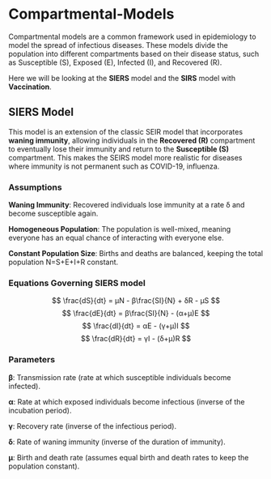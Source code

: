 # Compartmental-Models
Compartmental models are a common framework used in epidemiology to model the spread of infectious diseases. These models divide the population into different compartments based on their disease status, such as Susceptible (S), Exposed (E), Infected (I), and Recovered (R).

Here we will be looking at the **SIERS** model and the **SIRS** model with **Vaccination**.

## SIERS Model
This model is an extension of the classic SEIR model that incorporates **waning immunity**, allowing individuals in the **Recovered (R)** compartment to eventually lose their immunity and return to the **Susceptible (S)** compartment. This makes the SEIRS model more realistic for diseases where immunity is not permanent such as COVID-19, influenza.

### Assumptions
**Waning Immunity**: Recovered individuals lose immunity at a rate δ and become susceptible again.

**Homogeneous Population**: The population is well-mixed, meaning everyone has an equal chance of interacting with everyone else.

**Constant Population Size**: Births and deaths are balanced, keeping the total population N=S+E+I+R constant.

### Equations Governing SIERS model
$$
\frac{dS}{dt} = μN - β\frac{SI}{N} + δR - μS
$$
$$
\frac{dE}{dt} = β\frac{SI}{N} - (α+μ)E
$$
$$
\frac{dI}{dt} = αE - (γ+μ)I
$$
$$
\frac{dR}{dt} = γI - (δ+μ)R
$$

### Parameters
**β**: Transmission rate (rate at which susceptible individuals become infected).

**α**: Rate at which exposed individuals become infectious (inverse of the incubation period).

**γ**: Recovery rate (inverse of the infectious period).

**δ**: Rate of waning immunity (inverse of the duration of immunity).

**μ**: Birth and death rate (assumes equal birth and death rates to keep the population constant).
